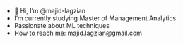 - 👋 Hi, I’m @majid-lagzian
- I’m currently studying Master of Management Analytics
- Passionate about ML techniques
- How to reach me: majid.lagzian@gmail.com

<!---
majid-lagzian/majid-lagzian is a ✨ special ✨ repository because its `README.md` (this file) appears on your GitHub profile.
You can click the Preview link to take a look at your changes.
--->
